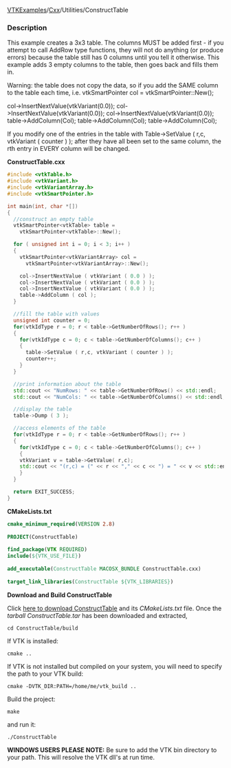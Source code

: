 [VTKExamples](/home/)/[Cxx](/Cxx)/Utilities/ConstructTable

### Description
This example creates a 3x3 table. The columns MUST be added first - if you attempt to call AddRow type functions, they will not do anything (or produce errors) because the table still has 0 columns until you tell it otherwise. This example adds 3 empty columns to the table, then goes back and fills them in. 

Warning: the table does not copy the data, so if you add the SAME column to the table each time, i.e.
<source lang="cpp">
vtkSmartPointer<vtkVariantArray> col = vtkSmartPointer<vtkVariantArray>::New();

col->InsertNextValue(vtkVariant(0.0));
col->InsertNextValue(vtkVariant(0.0));
col->InsertNextValue(vtkVariant(0.0));
table->AddColumn(Col);
table->AddColumn(Col);
table->AddColumn(Col);
</source>

If you modify one of the entries in the table with  Table->SetValue ( r,c, vtkVariant ( counter ) ); after they have all been set to the same column, the rth entry in EVERY column will be changed.

**ConstructTable.cxx**
```c++
#include <vtkTable.h>
#include <vtkVariant.h>
#include <vtkVariantArray.h>
#include <vtkSmartPointer.h>

int main(int, char *[])
{
  //construct an empty table
  vtkSmartPointer<vtkTable> table =
    vtkSmartPointer<vtkTable>::New();

  for ( unsigned int i = 0; i < 3; i++ )
  {
    vtkSmartPointer<vtkVariantArray> col =
      vtkSmartPointer<vtkVariantArray>::New();

    col->InsertNextValue ( vtkVariant ( 0.0 ) );
    col->InsertNextValue ( vtkVariant ( 0.0 ) );
    col->InsertNextValue ( vtkVariant ( 0.0 ) );
    table->AddColumn ( col );
  }

  //fill the table with values
  unsigned int counter = 0;
  for(vtkIdType r = 0; r < table->GetNumberOfRows(); r++ )
  {
    for(vtkIdType c = 0; c < table->GetNumberOfColumns(); c++ )
    {
      table->SetValue ( r,c, vtkVariant ( counter ) );
      counter++;
    }
  }

  //print information about the table
  std::cout << "NumRows: " << table->GetNumberOfRows() << std::endl;
  std::cout << "NumCols: " << table->GetNumberOfColumns() << std::endl;

  //display the table
  table->Dump ( 3 );

  //access elements of the table
  for(vtkIdType r = 0; r < table->GetNumberOfRows(); r++ )
  {
    for(vtkIdType c = 0; c < table->GetNumberOfColumns(); c++ )
    {
    vtkVariant v = table->GetValue( r,c);
    std::cout << "(r,c) = (" << r << "," << c << ") = " << v << std::endl;
    }
  }

  return EXIT_SUCCESS;
}
```
**CMakeLists.txt**
```cmake
cmake_minimum_required(VERSION 2.8)
 
PROJECT(ConstructTable)
 
find_package(VTK REQUIRED)
include(${VTK_USE_FILE})
 
add_executable(ConstructTable MACOSX_BUNDLE ConstructTable.cxx)
 
target_link_libraries(ConstructTable ${VTK_LIBRARIES})
```

**Download and Build ConstructTable**

Click [here to download ConstructTable](https://github.com/lorensen/VTKWikiExamplesTarballs/raw/master/ConstructTable.tar) and its *CMakeLists.txt* file.
Once the *tarball ConstructTable.tar* has been downloaded and extracted,
```
cd ConstructTable/build 
```
If VTK is installed:
```
cmake ..
```
If VTK is not installed but compiled on your system, you will need to specify the path to your VTK build:
```
cmake -DVTK_DIR:PATH=/home/me/vtk_build ..
```
Build the project:
```
make
```
and run it:
```
./ConstructTable
```
**WINDOWS USERS PLEASE NOTE:** Be sure to add the VTK bin directory to your path. This will resolve the VTK dll's at run time.

